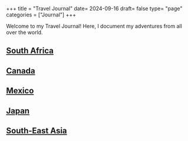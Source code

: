 +++
title = "Travel Journal"
date= 2024-09-16
draft= false
type= "page"
categories = ["Journal"]
+++

Welcome to my Travel Journal! Here, I document my adventures from all over the world.
## **[South Africa](/journals/southafrica)**

## **[Canada](/journals/canada)**

## **[Mexico](/journals/mexico)**

## **[Japan](/journals/japan)**

## **[South-East Asia](/journals/southeastasia)**


